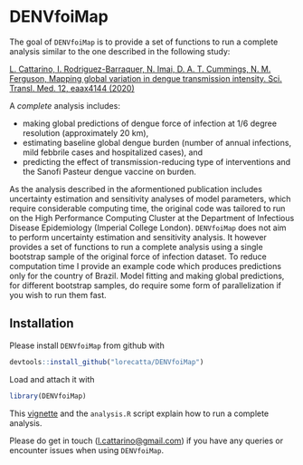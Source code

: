 
<!-- README.md is generated from README.Rmd. Please edit that file -->

# DENVfoiMap

The goal of `DENVfoiMap` is to provide a set of functions to run a
complete analysis similar to the one described in the following study:

[L. Cattarino, I. Rodriguez-Barraquer, N. Imai, D. A. T. Cummings, N. M.
Ferguson, Mapping global variation in dengue transmission intensity.
Sci. Transl. Med. 12, eaax4144
(2020)](https://stm.sciencemag.org/content/12/528/eaax4144)

A *complete* analysis includes:

-   making global predictions of dengue force of infection at 1/6 degree
    resolution (approximately 20 km),
-   estimating baseline global dengue burden (number of annual
    infections, mild febbrile cases and hospitalized cases), and
-   predicting the effect of transmission-reducing type of interventions
    and the Sanofi Pasteur dengue vaccine on burden.

As the analysis described in the aformentioned publication includes
uncertainty estimation and sensitivity analyses of model parameters,
which require considerable computing time, the original code was
tailored to run on the High Performance Computing Cluster at the
Department of Infectious Disease Epidemiology (Imperial College London).
`DENVfoiMap` does not aim to perform uncertainty estimation and
sensitivity analysis. It however provides a set of functions to run a
complete analysis using a single bootstrap sample of the original force
of infection dataset. To reduce computation time I provide an example
code which produces predictions only for the country of Brazil. Model
fitting and making global predictions, for different bootstrap samples,
do require some form of parallelization if you wish to run them fast.

## Installation

Please install `DENVfoiMap` from github with

``` r
devtools::install_github("lorecatta/DENVfoiMap")
```

Load and attach it with

``` r
library(DENVfoiMap)
```

This
[vignette](https://lorecatta.github.io/DENVfoiMap/articles/how_to_run_analysis.html)
and the `analysis.R` script explain how to run a complete analysis.

Please do get in touch (<l.cattarino@gmail.com>) if you have any queries
or encounter issues when using `DENVfoiMap`.
